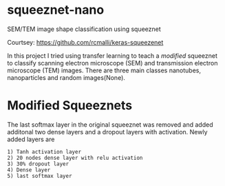 # squeeznet-nano
SEM/TEM image shape classification using squeeznet

Courtsey: https://github.com/rcmalli/keras-squeezenet

In this project I tried using transfer learning to teach a *modified* squeeznet  to classify scanning electron microscope (SEM) and transmission electron microscope (TEM) images. There are three main classes nanotubes, nanoparticles and random images(None).

# Modified Squeeznets

The last softmax layer in the original squeeznet was removed and added additonal two dense layers and a dropout layers with activation. Newly added layers are

```
1) Tanh activation layer
2) 20 nodes dense layer with relu activation
3) 30% dropout layer
4) Dense layer
5) last softmax layer
```


